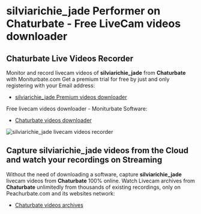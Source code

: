 # silviarichie_jade Performer on Chaturbate - Free LiveCam videos downloader

## Chaturbate Live Videos Recorder

Monitor and record livecam videos of **silviarichie_jade** from **Chaturbate** with Moniturbate.com
Get a premium trial for free by just and only registering with your Email address:
* [silviarichie_jade Premium videos downloader](https://moniturbate.com/request-demo-licence-key.html)

Free livecam videos downloader - Moniturbate Software:
* [Chaturbate videos downloader](https://moniturbate.com/moniturbate-download-software.html)

![silviarichie_jade livecam videos recorder](https://peachurnet.com/templates/moniturbate-software.png)


## Capture silviarichie_jade videos from the Cloud and watch your recordings on Streaming

Without the need of downloading a software, capture **silviarichie_jade** livecam videos from **Chaturbate** 100% online.
Watch Livecam archives from **Chaturbate** unlimitedly from thousands of existing recordings, only on Peachurbate.com and its websites network:
* [Chaturbate videos archives](https://peachurnet.com/)